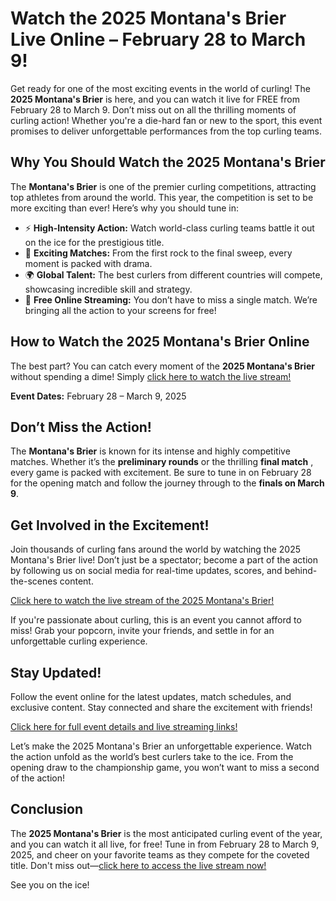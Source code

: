 # Watch the 2025 Montana's Brier Live Online – February 28 to March 9!

Get ready for one of the most exciting events in the world of curling! The **2025 Montana's Brier** is here, and you can watch it live for FREE from February 28 to March 9. Don’t miss out on all the thrilling moments of curling action! Whether you're a die-hard fan or new to the sport, this event promises to deliver unforgettable performances from the top curling teams.

## Why You Should Watch the 2025 Montana's Brier

The **Montana's Brier** is one of the premier curling competitions, attracting top athletes from around the world. This year, the competition is set to be more exciting than ever! Here’s why you should tune in:

- ⚡ **High-Intensity Action:** Watch world-class curling teams battle it out on the ice for the prestigious title.
- 🎉 **Exciting Matches:** From the first rock to the final sweep, every moment is packed with drama.
- 🌍 **Global Talent:** The best curlers from different countries will compete, showcasing incredible skill and strategy.
- 🎥 **Free Online Streaming:** You don’t have to miss a single match. We’re bringing all the action to your screens for free!

## How to Watch the 2025 Montana's Brier Online

The best part? You can catch every moment of the **2025 Montana's Brier** without spending a dime! Simply [click here to watch the live stream!](https://tinyurl.com/livestreamfreeo?st=2025montanasbrier&si=gh)

**Event Dates:** February 28 – March 9, 2025

## Don’t Miss the Action!

The **Montana's Brier** is known for its intense and highly competitive matches. Whether it’s the **preliminary rounds** or the thrilling **final match** , every game is packed with excitement. Be sure to tune in on February 28 for the opening match and follow the journey through to the **finals on March 9**.

## Get Involved in the Excitement!

Join thousands of curling fans around the world by watching the 2025 Montana's Brier live! Don’t just be a spectator; become a part of the action by following us on social media for real-time updates, scores, and behind-the-scenes content.

[Click here to watch the live stream of the 2025 Montana's Brier!](https://tinyurl.com/livestreamfreeo?st=2025montanasbrier&si=gh)

If you're passionate about curling, this is an event you cannot afford to miss! Grab your popcorn, invite your friends, and settle in for an unforgettable curling experience.

## Stay Updated!

Follow the event online for the latest updates, match schedules, and exclusive content. Stay connected and share the excitement with friends!

[Click here for full event details and live streaming links!](https://tinyurl.com/livestreamfreeo?st=2025montanasbrier&si=gh)

Let’s make the 2025 Montana's Brier an unforgettable experience. Watch the action unfold as the world’s best curlers take to the ice. From the opening draw to the championship game, you won’t want to miss a second of the action!

## Conclusion

The **2025 Montana's Brier** is the most anticipated curling event of the year, and you can watch it all live, for free! Tune in from February 28 to March 9, 2025, and cheer on your favorite teams as they compete for the coveted title. Don't miss out—[click here to access the live stream now!](https://tinyurl.com/livestreamfreeo?st=2025montanasbrier&si=gh)

See you on the ice!
